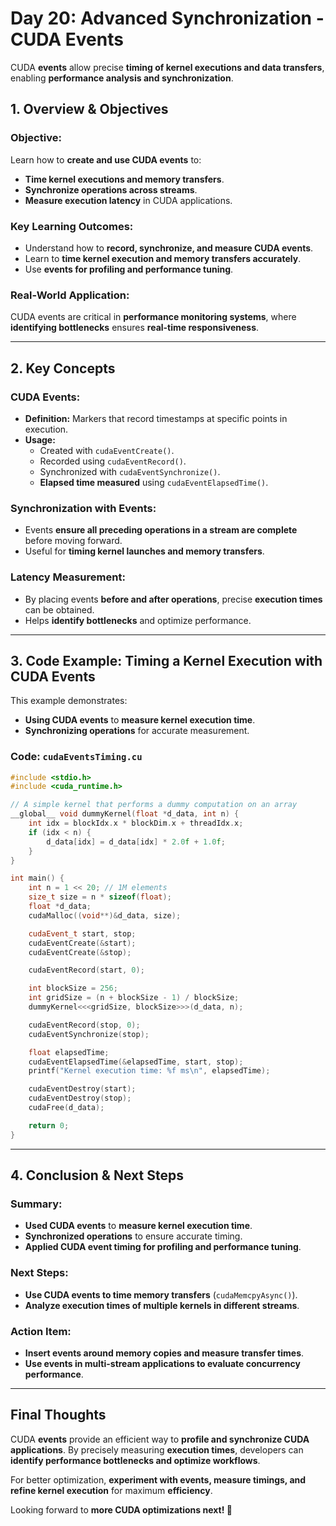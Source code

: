 # Day 20: Advanced Synchronization - CUDA Events

CUDA **events** allow precise **timing of kernel executions and data transfers**, enabling **performance analysis and synchronization**.

## 1. Overview & Objectives

### **Objective:**
Learn how to **create and use CUDA events** to:
- **Time kernel executions and memory transfers**.
- **Synchronize operations across streams**.
- **Measure execution latency** in CUDA applications.

### **Key Learning Outcomes:**
- Understand how to **record, synchronize, and measure CUDA events**.
- Learn to **time kernel execution and memory transfers accurately**.
- Use **events for profiling and performance tuning**.

### **Real-World Application:**
CUDA events are critical in **performance monitoring systems**, where **identifying bottlenecks** ensures **real-time responsiveness**.

---

## 2. Key Concepts

### **CUDA Events:**
- **Definition:** Markers that record timestamps at specific points in execution.
- **Usage:**
  - Created with `cudaEventCreate()`.
  - Recorded using `cudaEventRecord()`.
  - Synchronized with `cudaEventSynchronize()`.
  - **Elapsed time measured** using `cudaEventElapsedTime()`.

### **Synchronization with Events:**
- Events **ensure all preceding operations in a stream are complete** before moving forward.
- Useful for **timing kernel launches and memory transfers**.

### **Latency Measurement:**
- By placing events **before and after operations**, precise **execution times** can be obtained.
- Helps **identify bottlenecks** and optimize performance.

---

## 3. Code Example: Timing a Kernel Execution with CUDA Events

This example demonstrates:
- **Using CUDA events** to **measure kernel execution time**.
- **Synchronizing operations** for accurate measurement.

### **Code: `cudaEventsTiming.cu`**

```cpp
#include <stdio.h>
#include <cuda_runtime.h>

// A simple kernel that performs a dummy computation on an array
__global__ void dummyKernel(float *d_data, int n) {
    int idx = blockIdx.x * blockDim.x + threadIdx.x;
    if (idx < n) {
        d_data[idx] = d_data[idx] * 2.0f + 1.0f;
    }
}

int main() {
    int n = 1 << 20; // 1M elements
    size_t size = n * sizeof(float);
    float *d_data;
    cudaMalloc((void**)&d_data, size);

    cudaEvent_t start, stop;
    cudaEventCreate(&start);
    cudaEventCreate(&stop);

    cudaEventRecord(start, 0);

    int blockSize = 256;
    int gridSize = (n + blockSize - 1) / blockSize;
    dummyKernel<<<gridSize, blockSize>>>(d_data, n);

    cudaEventRecord(stop, 0);
    cudaEventSynchronize(stop);

    float elapsedTime;
    cudaEventElapsedTime(&elapsedTime, start, stop);
    printf("Kernel execution time: %f ms\n", elapsedTime);

    cudaEventDestroy(start);
    cudaEventDestroy(stop);
    cudaFree(d_data);

    return 0;
}
```

---

## 4. Conclusion & Next Steps

### **Summary:**
- **Used CUDA events** to **measure kernel execution time**.
- **Synchronized operations** to ensure accurate timing.
- **Applied CUDA event timing for profiling and performance tuning**.

### **Next Steps:**
- **Use CUDA events to time memory transfers** (`cudaMemcpyAsync()`).
- **Analyze execution times of multiple kernels in different streams**.

### **Action Item:**
- **Insert events around memory copies and measure transfer times**.
- **Use events in multi-stream applications to evaluate concurrency performance**.

---

## Final Thoughts

CUDA **events** provide an efficient way to **profile and synchronize CUDA applications**. By precisely measuring **execution times**, developers can **identify performance bottlenecks and optimize workflows**.

For better optimization, **experiment with events, measure timings, and refine kernel execution** for maximum **efficiency**.

Looking forward to **more CUDA optimizations next! 🚀**
